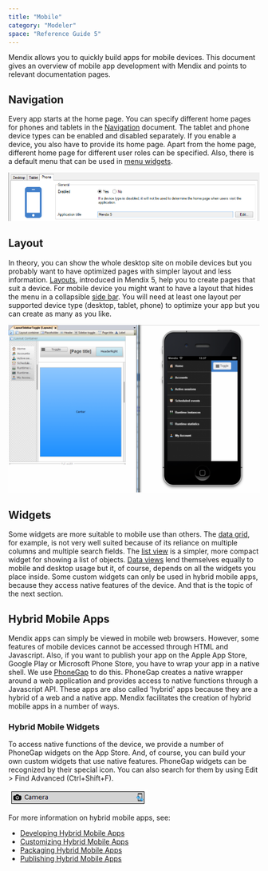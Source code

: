 ```yaml
---
title: "Mobile"
category: "Modeler"
space: "Reference Guide 5"
---
```



Mendix allows you to quickly build apps for mobile devices. This document gives an overview of mobile app development with Mendix and points to relevant documentation pages.

## Navigation

Every app starts at the home page. You can specify different home pages for phones and tablets in the [Navigation](Navigation) document. The tablet and phone device types can be enabled and disabled separately. If you enable a device, you also have to provide its home page. Apart from the home page, different home page for different user roles can be specified. Also, there is a default menu that can be used in [menu widgets](Menu+Widgets). 

![](attachments/7831584/8028177.png)

## Layout

In theory, you can show the whole desktop site on mobile devices but you probably want to have optimized pages with simpler layout and less information. [Layouts](Layouts), introduced in Mendix 5, help you to create pages that suit a device. For mobile device you might want to have a layout that hides the menu in a collapsible [side bar](Sidebar+toggle+button). You will need at least one layout per supported device type (desktop, tablet, phone) to optimize your app but you can create as many as you like.

![](attachments/7831584/8028178.png)

## Widgets

Some widgets are more suitable to mobile use than others. The [data grid](Data+grid), for example, is not very well suited because of its reliance on multiple columns and multiple search fields. The [list view](List+view) is a simpler, more compact widget for showing a list of objects. [Data views](Data+view) lend themselves equally to mobile and desktop usage but it, of course, depends on all the widgets you place inside. Some custom widgets can only be used in hybrid mobile apps, because they access native features of the device. And that is the topic of the next section.

## Hybrid Mobile Apps

Mendix apps can simply be viewed in mobile web browsers. However, some features of mobile devices cannot be accessed through HTML and Javascript. Also, if you want to publish your app on the Apple App Store, Google Play or Microsoft Phone Store, you have to wrap your app in a native shell. We use [PhoneGap](http://phonegap.com/) to do this. PhoneGap creates a native wrapper around a web application and provides access to native functions through a Javascript API. These apps are also called 'hybrid' apps because they are a hybrid of a web and a native app. Mendix facilitates the creation of hybrid mobile apps in a number of ways.

### Hybrid Mobile Widgets

To access native functions of the device, we provide a number of PhoneGap widgets on the App Store. And, of course, you can build your own custom widgets that use native features. PhoneGap widgets can be recognized by their special icon. You can also search for them by using Edit > Find Advanced (Ctrl+Shift+F). 

![](attachments/7831584/8028179.png)

For more information on hybrid mobile apps, see:

*   [Developing Hybrid Mobile Apps](Developing+Hybrid+Mobile+Apps)
*   [Customizing Hybrid Mobile Apps](Customizing+Hybrid+Mobile+Apps)
*   [Packaging Hybrid Mobile Apps](Packaging+Hybrid+Mobile+Apps)
*   [Publishing Hybrid Mobile Apps](Publish+Packages+To+Mobile+Stores)
